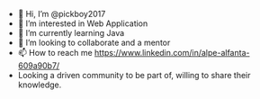 - 👋 Hi, I’m @pickboy2017
- 👀 I’m interested in Web Application
- 🌱 I’m currently learning Java
- 💞️ I’m looking to collaborate and a mentor 
- 📫 How to reach me https://www.linkedin.com/in/alpe-alfanta-609a90b7/
-   Looking a driven community to be part of, willing to share their knowledge.

<!---
pickboy2017/pickboy2017 is a ✨ special ✨ repository because its `README.md` (this file) appears on your GitHub profile.
You can click the Preview link to take a look at your changes.
--->
